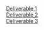 [Deliverable 1](https://www.youtube.com/watch?v=r9pXVrTEjh0)  
[Deliverable 2](https://www.youtube.com/watch?v=979as32958I)  
[Deliverable 3](https://www.youtube.com/watch?v=eUfwSMkC8WY)  
